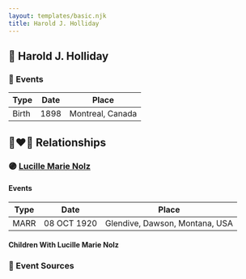```yaml
---
layout: templates/basic.njk
title: Harold J. Holliday
---
```

## 🔵 Harold J. Holliday

### 📆 Events

Type | Date | Place
------ | ------ | ------
Birth | 1898 | Montreal, Canada

## 👩‍❤️‍👨 Relationships

### 🟣 [Lucille Marie Nolz](/people/5/51370797)

#### Events

Type | Date | Place
------ | ------ | ------
MARR | 08 OCT 1920 | Glendive, Dawson, Montana, USA
#### Children With Lucille Marie Nolz
### 📰 Event Sources
